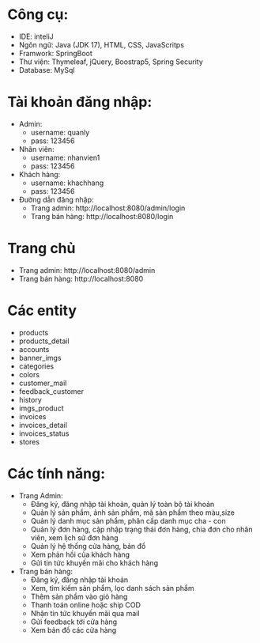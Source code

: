# Công cụ:
  - IDE: inteliJ
  - Ngôn ngữ: Java (JDK 17), HTML, CSS, JavaScritps
  - Framwork: SpringBoot
  - Thư viện: Thymeleaf, jQuery, Boostrap5, Spring Security
  - Database: MySql

# Tài khoản đăng nhập:
  - Admin:
    + username: quanly
    + pass: 123456
  - Nhân viên:
    + username: nhanvien1
    + pass: 123456
  - Khách hàng:
    + username: khachhang
    + pass: 123456
  - Đường dẫn đăng nhập:
    + Trang admin:  http://localhost:8080/admin/login
    + Trang bán hàng: http://localhost:8080/login
   
# Trang chủ
  - Trang admin:  http://localhost:8080/admin
  - Trang bán hàng: http://localhost:8080

# Các entity
  - products
  - products_detail
  - accounts
  - banner_imgs
  - categories
  - colors
  - customer_mail
  - feedback_customer
  - history
  - imgs_product
  - invoices
  - invoices_detail
  - invoices_status
  - stores


# Các tính năng:
  - Trang Admin:
    + Đăng ký, đăng nhập tài khoản, quản lý toàn bộ tài khoản
    + Quản lý sản phẩm, ảnh sản phẩm, mã sản phẩm theo màu,size
    + Quản lý danh mục sản phẩm, phân cấp danh mục cha - con
    + Quản lý đơn hàng, cập nhập trạng thái đơn hàng, chia đơn cho nhân viên, xem lịch sử đơn hàng
    + Quản lý hệ thống cửa hàng, bản đồ
    + Xem phản hồi của khách hàng
    + Gửi tin tức khuyến mãi cho khách hàng
  - Trang bán hàng:
    + Đăng ký, đăng nhập tài khoản
    + Xem, tìm kiếm sản phẩm, lọc danh sách sản phẩm
    + Thêm sản phẩm vào giỏ hàng
    + Thanh toán online hoặc ship COD
    + Nhận tin tức khuyến mãi qua mail
    + Gửi feedback tới cửa hàng
    + Xem bản đồ các cửa hàng
  
